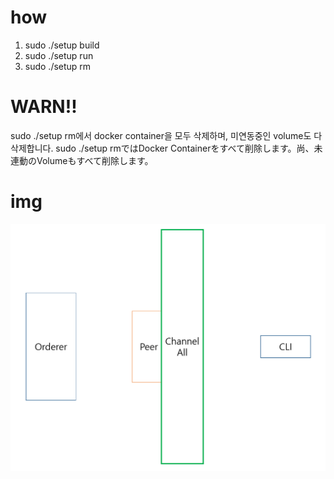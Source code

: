 # how
1. sudo ./setup build
2. sudo ./setup run
3. sudo ./setup rm

# WARN!!
sudo ./setup rm에서 docker container을 모두 삭제하며, 미연동중인 volume도 다 삭제합니다.
sudo ./setup rmではDocker Containerをすべて削除します。尚、未連動のVolumeもすべて削除します。

# img
![fabice.png](./img/fabice.png)
